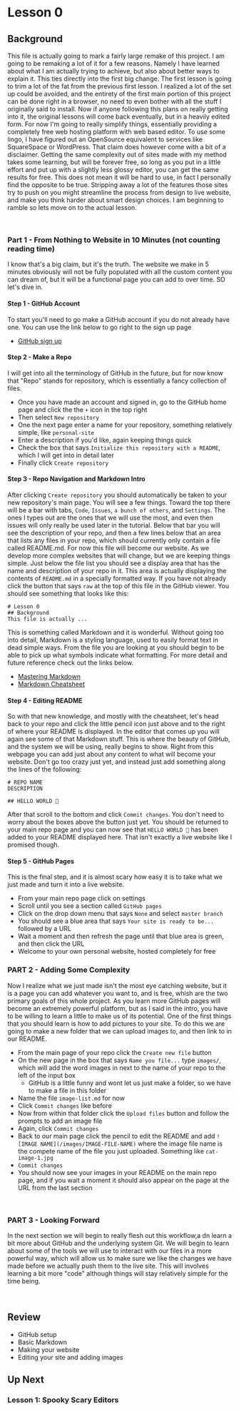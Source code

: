 # Lesson 0
## Background
This file is actually going to mark a fairly large remake of this project. I am going to be remaking a lot of it for a few reasons. Namely I have learned about what I am actually trying to achieve, but also about better ways to explain it. This ties directly into the first big change. The first lesson is going to trim a lot of the fat from the previous first lesson. I realized a lot of the set up could be avoided, and the entirety of the first main portion of this project can be done right in a browser, no need to even bother with all the stuff I originally said to install. Now if anyone following this plans on really getting into it, the original lessons will come back eventually, but in a heavily edited form. For now I'm going to really simplify things, essentially providing a completely free web hosting platform with web based editor. To use some lingo, I have figured out an OpenSource equivalent to services like SquareSpace or WordPress. That claim does however come with a bit of a disclaimer. Getting the same complexity out of sites made with my method takes some learning, but will be forever free, so long as you put in a little effort and put up with a slightly less glossy editor, you can get the same results for free. This does not mean it will be hard to use, in fact I personally find the opposite to be true. Stripping away a lot of the features those sites try to push on you might streamline the process from design to live website, and make you think harder about smart design choices. I am beginning to ramble so lets move on to the actual lesson.

<br>

### Part 1 - From Nothing to Website in 10 Minutes (not counting reading time)
I know that's a big claim, but it's the truth. The website we make in 5 minutes obviously will not be fully populated with all the custom content you can dream of, but it will be a functional page you can add to over time. SO let's dive in.

#### Step 1 - GitHub Account
To start you'll need to go make a GitHub account if you do not already have one. You can use the link below to go right to the sign up page
- [GitHub sign up](https://github.com/join)

#### Step 2 - Make a Repo
I will get into all the terminology of GitHub in the future, but for now know that "Repo" stands for repository, which is essentially a fancy collection of files.
- Once you have made an account and signed in, go to the GitHub home page and click the the `+` icon in the top right
- Then select `New repository`
- One the next page enter a name for your repository, something relatively simple, like `personal-site`
- Enter a description if you'd like, again keeping things quick
- Check the box that says `Initialize this repository with a README`, which I will get into in detail later
- Finally click `Create repository`

#### Step 3 - Repo Navigation and Markdown Intro
After clicking `Create repository` you should automatically be taken to your new repository's main page. You will see a few things. Toward the top there will be a bar with tabs, `Code`, `Issues`, `a bunch of others`, and `Settings`. The ones I types out are the ones that we will use the most, and even then issues will only really be used later in the tutorial. Below that bar you will see the description of your repo, and then a few lines below that an area that lists any files in your repo, which should currently only contain a file called README.md. For now this file will become our website. As we develop more complex websites that will change, but we are keeping things simple. Just below the file list you should see a display area that has the name and description of your repo in it. This area is actually displaying the contents of `README.md` in a specially formatted way. If you have not already click the button that says `raw` at the top of this file in the GitHub viewer. You should see something that looks like this:

```
# Lesson 0
## Background
This file is actually ...
```
This is something called Markdown and it is wonderful. Without going too into detail, Markdown is a styling language, used to easily format text in dead simple ways. From the file you are looking at you should begin to be able to pick up what symbols indicate what formatting. For more detail and future reference check out the links below.

- [Mastering Markdown](https://guides.github.com/features/mastering-markdown/)
- [Markdown Cheatsheet](https://github.com/adam-p/markdown-here/wiki/Markdown-Cheatsheet)


#### Step 4 - Editing README
So with that new knowledge, and mostly with the cheatsheet, let's head back to your repo and click the little pencil icon just above and to the right of where your README is displayed. In the editor that comes up you will again see some of that Markdown stuff. This is where the beauty of GitHub, and the system we will be using, really begins to show. Right from this webpage you can add just about any content to what will become your website. Don't go too crazy just yet, and instead just add something along the lines of the following:

```
# REPO NAME
DESCRIPTION

## HELLO WORLD 👋
```

After that scroll to the bottom and click `Commit changes`. You don't need to worry about the boxes above the button just yet. You should be returned to your main repo page and you can now see that `HELLO WORLD 👋` has been added to your README displayed here. That isn't exactly a live website like I promised though.

#### Step 5 - GitHub Pages
This is the final step, and it is almost scary how easy it is to take what we just made and turn it into a live website.
- From your main repo page click on settings
- Scroll until you see a section called `GitHub pages`
- Click on the drop down menu that says `None` and select `master branch`
- You should see a blue area that says `Your site is ready to be...` followed by a URL
- Wait a moment and then refresh the page until that blue area is green, and then click the URL
- Welcome to your own personal website, hosted completely for free


### PART 2 - Adding Some Complexity
Now I realize what we just made isn't the most eye catching website, but it is a page you can add whatever you want to, and is free, whish are the two primary goals of this whole project. As you learn more GitHub pages will become an extremely powerful platform, but as I said in the intro, you have to be willing to learn a little to make us of its potential. One of the first things that you should learn is how to add pictures to your site. To do this we are going to make a new folder that we can upload images to, and then link to in our README.

- From the main page of your repo click the `Create new file` button
- On the new page in the box that says `Name you file...` type `images/`, which will add the word images in next to the name of your repo to the left of the input box
  - GitHub is a little funny and wont let us just make a folder, so we have to make a file in this folder
- Name the file `image-list.md` for now
- Click `Commit changes` like before
- Now from within that folder click the `Upload files` button and follow the prompts to add an image file
- Again, click `Commit changes`
- Back to our main page click the pencil to edit the README and add `![IMAGE NAME](/images/IMAGE-FILE-NAME)` where the image file name is the compete name of the file you just uploaded. Something like `cat-image-1.jpg`
- `Commit changes`
- You should now see your images in your README on the main repo page, and if you wait a moment it should also appear on the page at the URL from the last section

<br>

### PART 3 - Looking Forward
In the next section we will begin to really flesh out this workflow,a dn learn a bit more about GitHub and the underlying system Git. We will begin to learn about some of the tools we will use to interact with our files in a more powerful way, which will allow us to make sure we like the changes we have made before we actually push them to the live site. This will involves learning a bit more "code" although things will stay relatively simple for the time being.

<br>

## Review
- GitHub setup
- Basic Markdown
- Making your website
- Editing your site and adding images

## Up Next
### Lesson 1: Spooky Scary Editors
